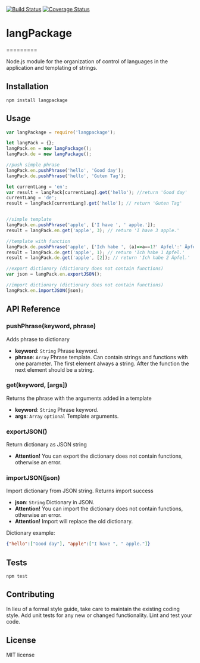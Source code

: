 [![Build Status](https://travis-ci.org/sungmaster/langPackage.svg?branch=master)](https://travis-ci.org/sungmaster/langPackage) [![Coverage Status](https://coveralls.io/repos/github/sungmaster/langPackage/badge.svg?branch=master)](https://coveralls.io/github/sungmaster/langPackage?branch=master)
# langPackage
=========

Node.js module for the organization of control of languages in the application and templating of strings.  

## Installation

  `npm install langpackage`

## Usage

```javascript
var langPackage = require('langpackage');

let langPack = {};
langPack.en = new langPackage();
langPack.de = new langPackage();

//push simple phrase
langPack.en.pushPhrase('hello', 'Good day');
langPack.de.pushPhrase('hello', 'Guten Tag');

let currentLang = 'en';
var result = langPack[currentLang].get('hello'); //return 'Good day'
currentLang = 'de';
result = langPack[currentLang].get('hello'); // return 'Guten Tag'


//simple template
langPack.en.pushPhrase('apple', ['I have ', ' apple.']);
result = langPack.en.get('apple', 3); // return 'I have 3 apple.'

//template with function
langPack.de.pushPhrase('apple', ['Ich habe ', (a)=>a==1?' Apfel':' Äpfel', '.']);
result = langPack.de.get('apple', 1); // return 'Ich habe 1 Apfel.'
result = langPack.de.get('apple', [2]); // return 'Ich habe 2 Äpfel.'

//export dictionary (dictionary does not contain functions)
var json = langPack.en.exportJSON();

//import dictionary (dictionary does not contain functions)
langPack.en.importJSON(json);
```

## API Reference

### pushPhrase(keyword, phrase)
Adds phrase to dictionary
* **keyword**: `String` Phrase keyword.
* **phrase**: `Array` Phrase template. Can contain strings and functions with one parameter. The first element always a string. After the function the next element should be a string.

### get(keyword, [args])
Returns the phrase with the arguments added in a template
* **keyword**: `String` Phrase keyword.
* **args**: `Array` `optional` Template arguments.

### exportJSON()
Return dictionary as JSON string
* **Attention!** You can export the dictionary does not contain functions, otherwise an error.

### importJSON(json)
Import dictionary from JSON string. Returns import success
* **json**: `String` Dictionary in JSON.
* **Attention!** You can import the dictionary does not contain functions, otherwise an error.
* **Attention!** Import will replace the old dictionary.

Dictionary example:
```JSON
{"hello":["Good day"], "apple":["I have ", " apple."]}
```

## Tests

  `npm test`

## Contributing

In lieu of a formal style guide, take care to maintain the existing coding style. Add unit tests for any new or changed functionality. Lint and test your code.

## License

MIT license
